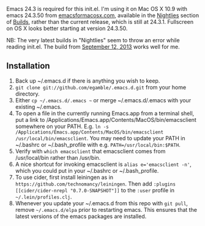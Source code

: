 Emacs 24.3 is required for this init.el. I'm using it on Mac OS X 10.9 with emacs 24.3.50 from [emacsformacosx.com](http://emacsformacosx.com/), available in the [Nightlies](http://emacsformacosx.com/builds#Nightlies) section of [Builds](http://emacsformacosx.com/builds), rather than the current release, which is still at 24.3.1.  Fullscreen on OS X looks better starting at version 24.3.50.

NB: The very latest builds in "Nightlies" seem to throw an error while reading init.el. The build from [September 12, 2013](http://emacsformacosx.com/emacs-builds/Emacs-2013-09-12-114240-universal-10.6.8.dmg) works well for me.

## Installation
1. Back up ~/.emacs.d if there is anything you wish to keep.
2. `git clone git://github.com/egamble/.emacs.d.git` from your home directory.
3. Either `cp ~/.emacs.d/.emacs ~` or merge ~/.emacs.d/.emacs with your existing ~/.emacs.
4. To open a file in the currently running Emacs.app from a terminal shell, put a link to /Applications/Emacs.app/Contents/MacOS/bin/emacsclient somewhere on your PATH. E.g. `ln -s /Applications/Emacs.app/Contents/MacOS/bin/emacsclient /usr/local/bin/emacsclient`. You may need to update your PATH in ~/.bashrc or ~/.bash_profile with e.g. `PATH=/usr/local/bin:$PATH`.
5. Verify with `which emacsclient` that emacsclient comes from /usr/local/bin rather than /usr/bin.
6. A nice shortcut for invoking emacsclient is `alias e='emacsclient -n'`, which you could put in your ~/.bashrc or ~/.bash_profile.
7. To use cider, first install leiningen as in `https://github.com/technomancy/leiningen`. Then add `:plugins [[cider/cider-nrepl "0.7.0-SNAPSHOT"]]` to the `:user` profile in `~/.lein/profiles.clj`.
9. Whenever you update your ~/.emacs.d from this repo with `git pull`, remove `~/.emacs.d/elpa` prior to restarting emacs. This ensures that the latest versions of the emacs packages are installed.
